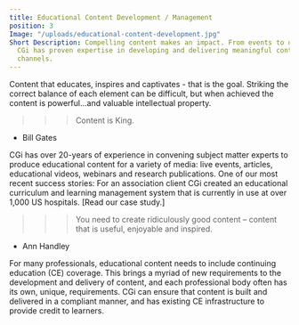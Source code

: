```yaml
---
title: Educational Content Development / Management
position: 3
Image: "/uploads/educational-content-development.jpg"
Short Description: Compelling content makes an impact. From events to online education,
  CGi has proven expertise in developing and delivering meaningful content via multiple
  channels.
---
```


Content that educates, inspires and captivates - that is the goal. Striking the correct balance of each
element can be difficult, but when achieved the content is powerful...and valuable intellectual property.

>>> Content is King.
- Bill Gates

CGi has over 20-years of experience in convening subject matter experts to produce educational content
for a variety of media: live events, articles, educational videos, webinars and research publications.
One of our most recent success stories: For an association client CGi created an educational curriculum
and learning management system that is currently in use at over 1,000 US hospitals. [Read our case
study.]

>>> You need to create ridiculously good content – content that is useful, enjoyable and inspired.
- Ann Handley

For many professionals, educational content needs to include continuing education (CE) coverage. This
brings a myriad of new requirements to the development and delivery of content, and each professional
body often has its own, unique, requirements. CGi can ensure that content is built and delivered in a
compliant manner, and has existing CE infrastructure to provide credit to learners.
